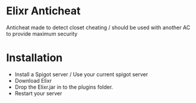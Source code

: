 # Elixr Anticheat
Anticheat made to detect closet cheating / should be used with another AC to provide maximum security
# Installation
* Install a Spigot server / Use your current spigot server
* Download Elixr
* Drop the Elixr.jar in to the plugins folder.
* Restart your server
